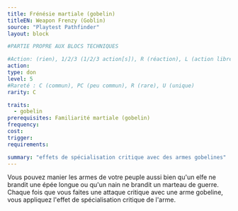 ```yaml
---
title: Frénésie martiale (gobelin)
titleEN: Weapon Frenzy (Goblin)
source: "Playtest Pathfinder"
layout: block

#PARTIE PROPRE AUX BLOCS TECHNIQUES

#Action: (rien), 1/2/3 (1/2/3 action[s]), R (réaction), L (action libre)
action: 
type: don
level: 5
#Rareté : C (commun), PC (peu commun), R (rare), U (unique)
rarity: C

traits:
  - gobelin
prerequisites: Familiarité martiale (gobelin)
frequency:
cost:
trigger:
requirements:

summary: "effets de spécialisation critique avec des armes gobelines"
---
```


Vous pouvez manier les armes de votre peuple aussi bien qu'un elfe ne brandit une épée longue ou qu'un nain ne brandit un marteau de guerre. Chaque fois que vous faites une attaque critique avec une arme gobeline, vous appliquez l'effet de spécialisation critique de l'arme.